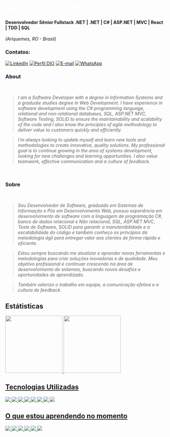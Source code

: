 <h1> 
  <a href="https://www.linkedin.com/in/rafaelsenabrito/" style="color: #fff !important; text-decoration: none; color: inherit;">
    <span>Rafael de Sena Brito</span>
  </a>
</h1>

#### Desenvolvedor Sênior Fullstack .NET | .NET | C# | ASP.NET | MVC | React | TDD | SQL
<i>(Ariquemes, RO - Brasil)</i>

### Contatos:</br>
[![LinkedIn](https://img.shields.io/badge/linkedin-%230077B5.svg?style=for-the-badge&logo=linkedin&logoColor=white)](https://www.linkedin.com/in/rafaelsenabrito/)
[![Perfil DIO](https://img.shields.io/badge/-Meu%20Perfil%20na%20DIO-0077B5?style=for-the-badge&logo=gitbook&logoColor=white)](https://www.dio.me/users/rafaelbrito)
[![E-mail](https://img.shields.io/badge/-Email-0077B5?style=for-the-badge&logo=microsoft-outlook&logoColor=white)](mailto:rafaelbrito@live.com)
[![WhatsApp](https://img.shields.io/badge/WhatsApp-0077B5?style=for-the-badge&logo=whatsapp&logoColor=white)](https://wa.me/+5569999526280)  
<br />
### About 
<i>
<br />
  
> I am a Software Developer with a degree in Information Systems and a graduate studies degree in Web Development. I have experience in software development using the C# programming language, relational and non-relational databases, SQL, ASP.NET MVC, Software Testing, SOLID to ensure the maintainability and scalability of the code and I also know the principles of agile methodology to deliver value to customers quickly and efficiently. 
  
> I'm always looking to update myself and learn new tools and methodologies to create innovative, quality solutions. My professional goal is to continue growing in the area of systems development, looking for new challenges and learning opportunities. I also value teamwork, effective communication and a culture of feedback.
<br />
</i>

### Sobre
<i>
<br />
  
> Sou Desenvolvedor de Software, graduado em Sistemas de Informação e Pós em Desenvolvimento Web, possuo experiência em desenvolvimento de software com a linguagem de programação C#, banco de dados relacional e Não relacional, SQL, ASP.NET MVC, Teste de Software, SOLID para garantir a manutenibilidade e a escalabilidade do código e também conheço os princípios da metodologia ágil para entregar valor aos clientes de forma rápida e eficiente. 

> Estou sempre buscando me atualizar e aprender novas ferramentas e metodologias para criar soluções inovadoras e de qualidade. Meu objetivo profissional é continuar crescendo na área de desenvolvimento de sistemas, buscando novos desafios e oportunidades de aprendizado. 

> Também valorizo o trabalho em equipe, a comunicação efetiva e a cultura de feedback.
</i>

## Estátisticas
<div>
<a href="https://github.com/rafaelbrito">
<img loading="lazy" height="180em" src="https://github-readme-stats.vercel.app/api/top-langs/?username=rafaelbrito&layout=compact&langs_count=7&theme=dracula"/>
<img loading="lazy" height="180em" src="https://github-readme-stats.vercel.app/api?username=rafaelbrito&show_icons=true&theme=dracula&include_all_commits=true&count_private=true"/>
</div>

## Tecnologias Utilizadas

<img loading="lazy" src="https://img.shields.io/badge/.NET-5C2D91?style=for-the-badge&logo=.net&logoColor=white"/> <img loading="lazy" src="https://img.shields.io/badge/C%23-239120?style=for-the-badge&logo=c-sharp&logoColor=white"/> <img loading="lazy" src="https://img.shields.io/badge/HTML-239120?style=for-the-badge&logo=html5&logoColor=white"/> <img loading="lazy" src="https://img.shields.io/badge/CSS-239120?&style=for-the-badge&logo=css3&logoColor=white"/> <img loading="lazy" src="https://img.shields.io/badge/JavaScript-323330?style=for-the-badge&logo=javascript&logoColor=F7DF1E"/> <img loading="lazy" src="https://img.shields.io/badge/TypeScript-007ACC?style=for-the-badge&logo=typescript&logoColor=white"/>
<img loading="lazy" src="https://img.shields.io/badge/React-20232A?style=for-the-badge&logo=react&logoColor=61DAFB"/> <img loading="lazy" src="https://img.shields.io/badge/PostgreSQL-316192?style=for-the-badge&logo=postgresql&logoColor=white"/>

## O que estou aprendendo no momento

<img loading="lazy" src="https://img.shields.io/badge/Node.js-43853D?style=for-the-badge&logo=node.js&logoColor=white"/> <img loading="lazy" src="https://img.shields.io/badge/Express.js-404D59?style=for-the-badge"/> <img loading="lazy" src="https://img.shields.io/badge/React_Native-20232A?style=for-the-badge&logo=react&logoColor=61DAFB"/> <img loading="lazy" src="https://img.shields.io/badge/Angular-DD0031?style=for-the-badge&logo=angular&logoColor=white"/> <img loading="lazy" src="https://img.shields.io/badge/MongoDB-4EA94B?style=for-the-badge&logo=mongodb&logoColor=white"/> <img loading="lazy" src="https://img.shields.io/badge/Microsoft_Azure-0089D6?style=for-the-badge&logo=microsoft-azure&logoColor=white"/>
